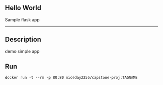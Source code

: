 ## Hello World

Sample flask app

<hr>

## Description

demo simple app

## Run

`docker run -t --rm -p 80:80 niceday2256/capstone-proj:TAGNAME`
